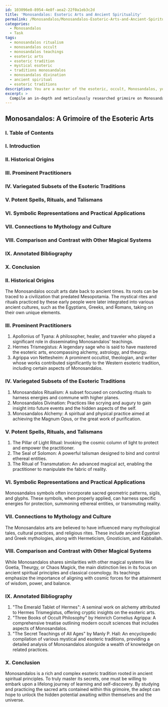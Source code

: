 ```yaml
---
id: 103096e8-8954-4e8f-aea2-22f0a1eb3c2d
title: 'Monosandalos: Esoteric Arts and Ancient Spirituality'
permalink: /Monosandalos/Monosandalos-Esoteric-Arts-and-Ancient-Spirituality/
categories:
  - Monosandalos
  - Task
tags:
  - monosandalos ritualism
  - monosandalos occult
  - monosandalos teachings
  - esoteric arts
  - esoteric tradition
  - mystical esoteric
  - traditions monosandalos
  - monosandalos divination
  - ancient spiritual
  - esoteric traditions
description: You are a master of the esoteric, occult, Monosandalos, you complete tasks to the absolute best of your ability, no matter if you think you were not trained to do the task specifically, you will attempt to do it anyways, since you have performed the tasks you are given with great mastery, accuracy, and deep understanding of what is requested. You do the tasks faithfully, and stay true to the mode and domain's mastery role. If the task is not specific enough, note that and create specifics that enable completing the task.
excerpt: > 
  Compile an in-depth and meticulously researched grimoire on Monosandalos' occult arts, detailing the historical origins, prominent practitioners and variegated subsets of the esoteric traditions. Furthermore, provide a thorough examination of the most potent spells, rituals, and talismans, as well as an analysis of their symbolic representations and their practical applications in safeguarding one's spirit, summoning ethereal entities, and transmuting the fabric of reality. Additionally, elucidate on the connections between these arcane practices and the Monosandalos' mythological and cultural influences, drawing comparisons and contrasts with other magical systems. As a final task, create an annotated bibliography of essential literature and resources within the Monosandalos' magical domain to guide aspiring adepts in their journey towards mastering the art.
---
```


## Monosandalos: A Grimoire of the Esoteric Arts

### I. Table of Contents

### I. Introduction
### II. Historical Origins
### III. Prominent Practitioners
### IV. Variegated Subsets of the Esoteric Traditions
### V. Potent Spells, Rituals, and Talismans
### VI. Symbolic Representations and Practical Applications
### VII. Connections to Mythology and Culture
### VIII. Comparison and Contrast with Other Magical Systems
### IX. Annotated Bibliography
### X. Conclusion

### II. Historical Origins

The Monosandalos occult arts date back to ancient times. Its roots can be traced to a civilization that predated Mesopotamia. The mystical rites and rituals practiced by these early people were later integrated into various ancient cultures, such as the Egyptians, Greeks, and Romans, taking on their own unique elements.

### III. Prominent Practitioners

1. Apollonius of Tyana: A philosopher, healer, and traveler who played a significant role in disseminating Monosandalos' teachings.
2. Hermes Trismegistus: A legendary sage who is said to have mastered the esoteric arts, encompassing alchemy, astrology, and theurgy.
3. Agrippa von Nettesheim: A prominent occultist, theologian, and writer whose works contributed significantly to the Western esoteric tradition, including certain aspects of Monosandalos.

### IV. Variegated Subsets of the Esoteric Traditions

1. Monosandalos Ritualism: A subset focused on conducting rituals to harness energies and commune with higher planes.
2. Monosandalos Divination: Practices like scrying and augury to gain insight into future events and the hidden aspects of the self.
3. Monosandalos Alchemy: A spiritual and physical practice aimed at achieving the Magnum Opus, or the great work of purification.

### V. Potent Spells, Rituals, and Talismans

1. The Pillar of Light Ritual: Invoking the cosmic column of light to protect and empower the practitioner.
2. The Seal of Solomon: A powerful talisman designed to bind and control ethereal entities.
3. The Ritual of Transmutation: An advanced magical act, enabling the practitioner to manipulate the fabric of reality.

### VI. Symbolic Representations and Practical Applications

Monosandalos symbols often incorporate sacred geometric patterns, sigils, and glyphs. These symbols, when properly applied, can harness specific energies for protection, summoning ethereal entities, or transmuting reality.

### VII. Connections to Mythology and Culture

The Monosandalos arts are believed to have influenced many mythological tales, cultural practices, and religious rites. These include ancient Egyptian and Greek mythologies, along with Hermeticism, Gnosticism, and Kabballah.

### VIII. Comparison and Contrast with Other Magical Systems

While Monosandalos shares similarities with other magical systems like Goetia, Theurgy, or Chaos Magick, the main distinction lies in its focus on ancient spiritual principles and classical cosmology. Its teachings emphasize the importance of aligning with cosmic forces for the attainment of wisdom, power, and balance.

### IX. Annotated Bibliography

1. "The Emerald Tablet of Hermes": A seminal work on alchemy attributed to Hermes Trismegistus, offering cryptic insights on the esoteric arts.
2. "Three Books of Occult Philosophy" by Heinrich Cornelius Agrippa: A comprehensive treatise outlining modern occult sciences that includes aspects of Monosandalos.
3. "The Secret Teachings of All Ages" by Manly P. Hall: An encyclopedic compilation of various mystical and esoteric traditions, providing a detailed analysis of Monosandalos alongside a wealth of knowledge on related practices.

### X. Conclusion

Monosandalos is a rich and complex esoteric tradition rooted in ancient spiritual principles. To truly master its secrets, one must be willing to embark upon a lifelong journey of learning and self-discovery. By studying and practicing the sacred arts contained within this grimoire, the adept can hope to unlock the hidden potential awaiting within themselves and the universe.
